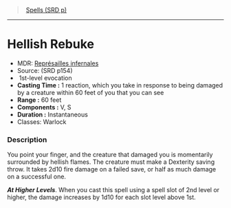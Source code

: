 ﻿---
!SpellItem
Family: SpellVO
Level: 1
Type: evocation
CastingTime: 1 reaction, which you take in response to being damaged by a creature within 60 feet of you that you can see
Range: 60 feet
Components: V, S
Duration: Instantaneous
Classes: Warlock
Id: spells_vo.md#hellish-rebuke
ParentLink: spells_vo.md#spells-srd-p
Name: Hellish Rebuke
ParentName: Spells (SRD p)
NameLevel: 1
AltName: '[Représailles infernales](hd_spells_represailles_infernales.md)'
Source: (SRD p154)
Attributes: {}
AttributesDictionary: >+
  {}

---
> [Spells (SRD p)](srd_spells.md)

---

# Hellish Rebuke

- MDR: [Représailles infernales](hd_spells_represailles_infernales.md)
- Source: (SRD p154)
-  1st-level evocation
- **Casting Time :** 1 reaction, which you take in response to being damaged by a creature within 60 feet of you that you can see
- **Range :** 60 feet
- **Components :** V, S
- **Duration :** Instantaneous
- Classes: Warlock

### Description

You point your finger, and the creature that damaged you is momentarily surrounded by hellish flames. The creature must make a Dexterity saving throw. It takes 2d10 fire damage on a failed save, or half as much damage on a successful one.

**_At Higher Levels_**. When you cast this spell using a spell slot of 2nd level or higher, the damage increases by 1d10 for each slot level above 1st.

